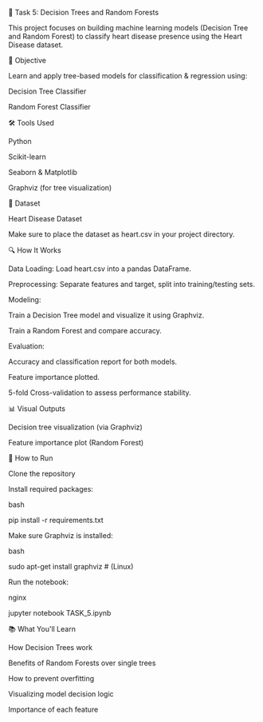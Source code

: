 🧠 Task 5: Decision Trees and Random Forests

This project focuses on building machine learning models (Decision Tree and Random Forest) to classify heart disease presence using the Heart Disease dataset.

📌 Objective

Learn and apply tree-based models for classification & regression using:


Decision Tree Classifier

Random Forest Classifier

🛠️ Tools Used

Python

Scikit-learn

Seaborn & Matplotlib

Graphviz (for tree visualization)

📁 Dataset

Heart Disease Dataset

Make sure to place the dataset as heart.csv in your project directory.

🔍 How It Works

Data Loading: Load heart.csv into a pandas DataFrame.

Preprocessing: Separate features and target, split into training/testing sets.

Modeling:

Train a Decision Tree model and visualize it using Graphviz.

Train a Random Forest and compare accuracy.

Evaluation:

Accuracy and classification report for both models.

Feature importance plotted.

5-fold Cross-validation to assess performance stability.

📊 Visual Outputs

Decision tree visualization (via Graphviz)

Feature importance plot (Random Forest)

🚀 How to Run

Clone the repository

Install required packages:

bash

pip install -r requirements.txt

Make sure Graphviz is installed:

bash

sudo apt-get install graphviz   # (Linux)

Run the notebook:

nginx


jupyter notebook TASK_5.ipynb

📚 What You'll Learn

How Decision Trees work

Benefits of Random Forests over single trees

How to prevent overfitting

Visualizing model decision logic

Importance of each feature


